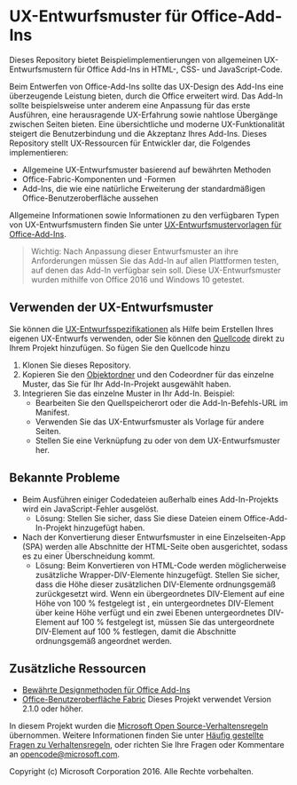 # UX-Entwurfsmuster für Office-Add-Ins 

Dieses Repository bietet Beispielimplementierungen von allgemeinen UX-Entwurfsmustern für Office Add-Ins in HTML-, CSS- und JavaScript-Code.

Beim Entwerfen von Office-Add-Ins sollte das UX-Design des Add-Ins eine überzeugende Leistung bieten, durch die Office erweitert wird. Das Add-In sollte beispielsweise unter anderem eine Anpassung für das erste Ausführen, eine herausragende UX-Erfahrung sowie nahtlose Übergänge zwischen Seiten bieten. Eine übersichtliche und moderne UX-Funktionalität steigert die Benutzerbindung und die Akzeptanz Ihres Add-Ins. Dieses Repository stellt UX-Ressourcen für Entwickler dar, die Folgendes implementieren:

* Allgemeine UX-Entwurfsmuster basierend auf bewährten Methoden
* Office-Fabric-Komponenten und -Formen
* Add-Ins, die wie eine natürliche Erweiterung der standardmäßigen Office-Benutzeroberfläche aussehen 

Allgemeine Informationen sowie Informationen zu den verfügbaren Typen von UX-Entwurfsmustern finden Sie unter [UX-Entwurfsmustervorlagen für Office-Add-Ins](https://dev.office.com/docs/add-ins/design/ux-design-patterns).

> Wichtig: Nach Anpassung dieser Entwurfsmuster an ihre Anforderungen müssen Sie das Add-In auf allen Plattformen testen, auf denen das Add-In verfügbar sein soll. Diese UX-Entwurfsmuster wurden mithilfe von Office 2016 und Windows 10 getestet.

## Verwenden der UX-Entwurfsmuster

Sie können die [UX-Entwurfsspezifikationen](https://github.com/OfficeDev/Office-Add-in-Design-Patterns/blob/master/Patterns/Source%20Files) als Hilfe beim Erstellen Ihres eigenen UX-Entwurfs verwenden, oder Sie können den [Quellcode](https://github.com/OfficeDev/Office-Add-in-UX-Design-Patterns-Code/tree/master/templates) direkt zu Ihrem Projekt hinzufügen. So fügen Sie den Quellcode hinzu

1. Klonen Sie dieses Repository. 
2. Kopieren Sie den [Objektordner](https://github.com/OfficeDev/Office-Add-in-UX-Design-Pattern-Code/tree/master/assets) und den Codeordner für das einzelne Muster, das Sie für Ihr Add-In-Projekt ausgewählt haben.  
3. Integrieren Sie das einzelne Muster in Ihr Add-In. Beispiel:
	- Bearbeiten Sie den Quellspeicherort oder die Add-In-Befehls-URL im Manifest.
	- Verwenden Sie das UX-Entwurfsmuster als Vorlage für andere Seiten.
	- Stellen Sie eine Verknüpfung zu oder von dem UX-Entwurfsmuster her.

## Bekannte Probleme

* Beim Ausführen einiger Codedateien außerhalb eines Add-In-Projekts wird ein JavaScript-Fehler ausgelöst. 
	* Lösung: Stellen Sie sicher, dass Sie diese Dateien einem Office-Add-In-Projekt hinzugefügt haben. 
* Nach der Konvertierung dieser Entwurfsmuster in eine Einzelseiten-App (SPA) werden alle Abschnitte der HTML-Seite oben ausgerichtet, sodass es zu einer Überschneidung kommt. 
	* Lösung: Beim Konvertieren von HTML-Code werden möglicherweise zusätzliche Wrapper-DIV-Elemente hinzugefügt. Stellen Sie sicher, dass die Höhe dieser zusätzlichen DIV-Elemente ordnungsgemäß zurückgesetzt wird. Wenn ein übergeordnetes DIV-Element auf eine Höhe von 100 % festgelegt ist , ein untergeordnetes DIV-Element über keine Höhe verfügt und ein zwei Ebenen untergeordnetes DIV-Element auf 100 % festgelegt ist, müssen Sie das untergeordnete DIV-Element auf 100 % festlegen, damit die Abschnitte ordnungsgemäß angeordnet werden.    
	
## Zusätzliche Ressourcen

* [Bewährte Designmethoden für Office Add-Ins](https://dev.office.com/docs/add-ins/overview/add-in-development-best-practices)
* [Office-Benutzeroberfläche Fabric](http://dev.office.com/fabric/) Dieses Projekt verwendet Version 2.1.0 oder höher.

In diesem Projekt wurden die [Microsoft Open Source-Verhaltensregeln](https://opensource.microsoft.com/codeofconduct/) übernommen. Weitere Informationen finden Sie unter [Häufig gestellte Fragen zu Verhaltensregeln](https://opensource.microsoft.com/codeofconduct/faq/), oder richten Sie Ihre Fragen oder Kommentare an [opencode@microsoft.com](mailto:opencode@microsoft.com).

Copyright (c) Microsoft Corporation 2016. Alle Rechte vorbehalten.



